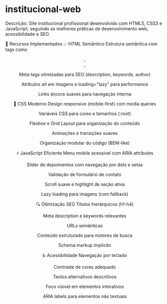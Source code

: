 # institucional-web
Descrição: Site institucional profissional desenvolvido com HTML5, CSS3 e JavaScript, seguindo as melhores práticas de desenvolvimento web, acessibilidade e SEO.

🚀 Recursos Implementados
✅ HTML Semântico
Estrutura semântica com tags como <header>, <section>, <footer>

Meta tags otimizadas para SEO (description, keywords, author)

Atributos alt em imagens e loading="lazy" para performance

Links âncora suaves para navegação interna

🎨 CSS Moderno
Design responsivo (mobile-first) com media queries

Variáveis CSS para cores e tamanhos (:root)

Flexbox e Grid Layout para organização do conteúdo

Animações e transições suaves

Organização modular do código (BEM-like)

⚡ JavaScript Eficiente
Menu mobile acessível com ARIA attributes

Slider de depoimentos com navegação por dots e setas

Validação de formulário de contato

Scroll suave e highlight de seção ativa

Lazy loading para imagens (com fallback)

🔍 Otimização SEO
Títulos hierárquicos (h1-h4)

Meta description e keywords relevantes

URLs semânticas

Conteúdo estruturado para motores de busca

Schema markup implícito

♿ Acessibilidade
Navegação por teclado

Contraste de cores adequado

Textos alternativos descritivos

Foco visível em elementos interativos

ARIA labels para elementos não textuais
